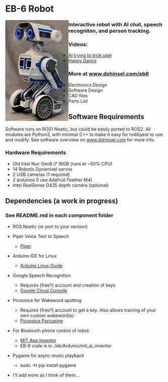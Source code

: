 # EB-6 Robot
<img align="left" width="200" src="EB-6.png" />

### Interactive robot with AI chat, speech recogniton, and person tracking.
### Videos: 
  - [AI trying to trick user](https://youtube.com/shorts/k754uDlYR40?feature=share) 
  - [Happy Dance](https://youtube.com/shorts/6MphU05JQVU?feature=share)

### More at www.dshinsel.com/eb6 
- Electronics Design
- Software Design
- CAD files
- Parts List
  
## Software Requirements
Software runs on ROS1 Noetic, but could be easily ported to ROS2. All modules are Python3, with minimal C++ to make it easy for hobbyest to use and modify.  See software overview on www.dshinsel.com for more info.

### Hardware Requirements
- Old Intel Nuc Gen8 i7 16GB (runs at ~50% CPU)
- 14 Robotis Dynamixel servos
- 2 USB cameras (1 required)
- 2 arduinos (I use Adafruit Feather M4)
- Intel RealSense D435 depth camera (optional)

## Dependencies (a work in progress)
### See README.md in each component folder
- ROS Noetic (or port to your version)
- Piper Voice Text to Speech
  - [Piper](https://github.com/rhasspy/piper)
- Arduino IDE for Linux
  - [Arduino Linux Guide](https://www.arduino.cc/en/Guide/Linux)
- Google Speech Recognition
  - Requires (free?) account and creation of keys
  - [Google Cloud Console](https://console.cloud.google.com/) 
- Picovoice for Wakeword spotting
  - Requires (free?) account to get a key. Also allows training of your own custom wakeword(s)
  - [Picovoice Porcupine](https://picovoice.ai/platform/porcupine/)
- For Bluetooth phone control of robot:
  - [MIT App Inventor](https://appinventor.mit.edu/)
  - EB-6 code is in ./eb/Arduino/mit_ai_inventor
- Pygame for async music playback
  - sudo -H pip install pygame
    
- I'll add more as I think of them...

